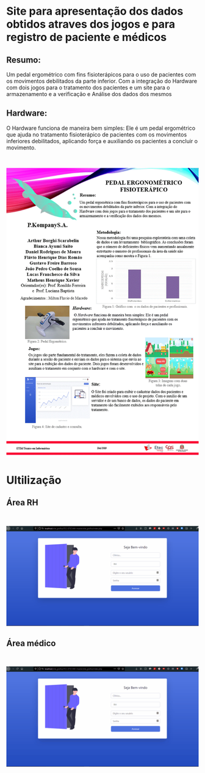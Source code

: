 # Site para apresentação dos dados obtidos atraves dos jogos e para registro de paciente e médicos 

## Resumo: 
Um pedal ergométrico com fins fisioterápicos para o uso de pacientes com os movimentos debilitados da parte inferior. 
Com a integração do Hardware com dois jogos para o tratamento dos pacientes e um site para o armazenamento e a verificação e Análise dos dados dos mesmos

## Hardware:
  O Hardware funciona de maneira bem simples: Ele é um pedal ergométrico que ajuda no tratamento fisioterápico de pacientes com os movimentos inferiores debilitados, aplicando força e auxiliando os pacientes a concluir o movimento.

![]()
<p align="center">
  <img src="PedalBanner.gif">
</p>

# Ultilização


## Área RH
  ![]()
<p align="center">
  <img src="RH.gif">
</p>


## Área médico
  ![]()
<p align="center">
  <img src="Medico.gif">
</p>
